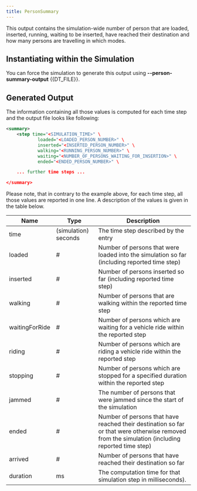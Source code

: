 ```yaml
---
title: PersonSummary
---
```


This output contains the simulation-wide number of person that are
loaded, inserted, running, waiting to be inserted, have reached their
destination and how many persons are travelling in which modes.

## Instantiating within the Simulation

You can force the simulation to generate this output using **--person-summary-output** {{DT_FILE}}.

## Generated Output

The information containing all those values is computed for each time
step and the output file looks like following:

```xml
<summary>
    <step time="<SIMULATION_TIME>" \
            loaded="<LOADED_PERSON_NUMBER>" \
            inserted="<INSERTED_PERSON_NUMBER>" \
            walking="<RUNNING_PERSON_NUMBER>" \
            waiting="<NUMBER_OF_PERSONS_WAITING_FOR_INSERTION>" \
            ended="<ENDED_PERSON_NUMBER>" \

    ... further time steps ...

</summary>
```

Please note, that in contrary to the example above, for each time step,
all those values are reported in one line. A description of the values
is given in the table below.

| Name              | Type                 | Description                                                                                                                                                             |
| ----------------- | -------------------- | ----------------------------------------------------------------------------------------------------------------------------------------------------------------------- |
| time              | (simulation) seconds | The time step described by the entry                                                                                                                                    |
| loaded            | \#                   | Number of persons that were loaded into the simulation so far (including reported time step)                                                                           |
| inserted          | \#                   | Number of persons inserted so far (including reported time step)                                                                                                       |
| walking           | \#                   | Number of persons that are walking within the reported time step                                                                                                      |
| waitingForRide    | \#                   | Number of persons which are waiting for a vehicle ride within the reported step
| riding            | \#                   | Number of persons which are riding a vehicle ride within the reported step
| stopping          | \#                   | Number of persons which are stopped for a specified duration within the reported step
| jammed            | \#                   | The number of persons that were jammed since the start of the simulation
| ended             | \#                   | Number of persons that have reached their destination so far or that were otherwise removed from the simulation (including reported time step)                         |
| arrived           | \#                   | Number of persons that have reached their destination so far                                                                                                           |
| duration          | ms                   | The computation time for that simulation step in milliseconds).                                                                                                         |
